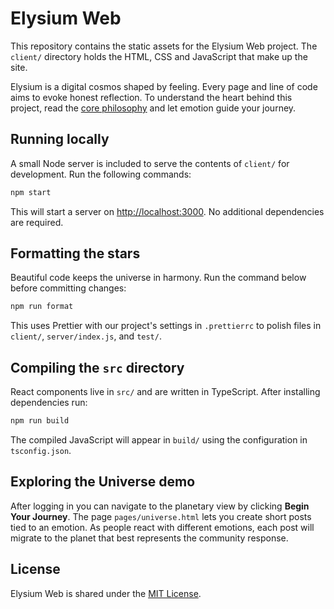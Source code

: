 # Elysium Web

This repository contains the static assets for the Elysium Web project. The `client/` directory holds the HTML, CSS and JavaScript that make up the site.

Elysium is a digital cosmos shaped by feeling. Every page and line of code aims to evoke honest reflection. To understand the heart behind this project, read the [core philosophy](lore/core.md) and let emotion guide your journey.

## Running locally

A small Node server is included to serve the contents of `client/` for development. Run the following commands:

```bash
npm start
```

This will start a server on [http://localhost:3000](http://localhost:3000). No additional dependencies are required.

## Formatting the stars

Beautiful code keeps the universe in harmony. Run the command below before committing changes:

```bash
npm run format
```

This uses Prettier with our project's settings in `.prettierrc` to polish files in `client/`, `server/index.js`, and `test/`.

## Compiling the `src` directory

React components live in `src/` and are written in TypeScript. After installing
dependencies run:

```bash
npm run build
```

The compiled JavaScript will appear in `build/` using the configuration in
`tsconfig.json`.

## Exploring the Universe demo

After logging in you can navigate to the planetary view by clicking **Begin Your Journey**. The page `pages/universe.html` lets you create short posts tied to an emotion. As people react with different emotions, each post will migrate to the planet that best represents the community response.

## License

Elysium Web is shared under the [MIT License](LICENSE).


